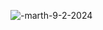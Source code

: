 ![-marth-9-2-2024](https://github.com/user-attachments/assets/ef489034-afbe-40ac-86eb-047ad49b7978)

